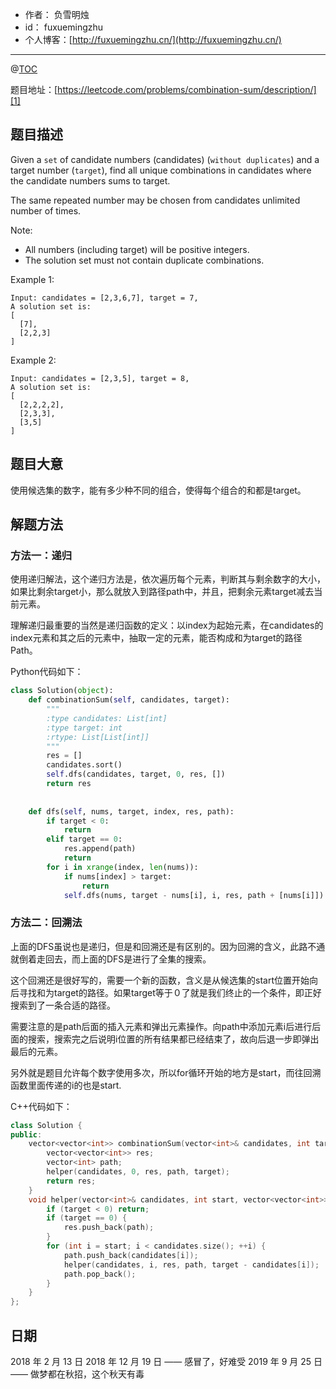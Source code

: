 - 作者：    负雪明烛
- id：      fuxuemingzhu
- 个人博客：[http://fuxuemingzhu.cn/](http://fuxuemingzhu.cn/)


---
@[TOC](目录)


题目地址：[https://leetcode.com/problems/combination-sum/description/][1]


## 题目描述


Given a ``set`` of candidate numbers (candidates) (``without duplicates``) and a target number (``target``), find all unique combinations in candidates where the candidate numbers sums to target.

The same repeated number may be chosen from candidates unlimited number of times.

Note:

- All numbers (including target) will be positive integers.
- The solution set must not contain duplicate combinations.

Example 1:

	Input: candidates = [2,3,6,7], target = 7,
	A solution set is:
	[
	  [7],
	  [2,2,3]
	]

Example 2:

	Input: candidates = [2,3,5], target = 8,
	A solution set is:
	[
	  [2,2,2,2],
	  [2,3,3],
	  [3,5]
	]

## 题目大意

使用候选集的数字，能有多少种不同的组合，使得每个组合的和都是target。

## 解题方法

### 方法一：递归

使用递归解法，这个递归方法是，依次遍历每个元素，判断其与剩余数字的大小，如果比剩余target小，那么就放入到路径path中，并且，把剩余元素target减去当前元素。

理解递归最重要的当然是递归函数的定义：以index为起始元素，在candidates的index元素和其之后的元素中，抽取一定的元素，能否构成和为target的路径Path。

Python代码如下：

```python
class Solution(object):
    def combinationSum(self, candidates, target):
        """
        :type candidates: List[int]
        :type target: int
        :rtype: List[List[int]]
        """
        res = []
        candidates.sort()
        self.dfs(candidates, target, 0, res, [])
        return res
    
    
    def dfs(self, nums, target, index, res, path):
        if target < 0:
            return
        elif target == 0:
            res.append(path)
            return
        for i in xrange(index, len(nums)):
            if nums[index] > target:
                return
            self.dfs(nums, target - nums[i], i, res, path + [nums[i]])
```

### 方法二：回溯法

上面的DFS虽说也是递归，但是和回溯还是有区别的。因为回溯的含义，此路不通就倒着走回去，而上面的DFS是进行了全集的搜索。

这个回溯还是很好写的，需要一个新的函数，含义是从候选集的start位置开始向后寻找和为target的路径。如果target等于０了就是我们终止的一个条件，即正好搜索到了一条合适的路径。

需要注意的是path后面的插入元素和弹出元素操作。向path中添加元素i后进行后面的搜索，搜索完之后说明i位置的所有结果都已经结束了，故向后退一步即弹出最后的元素。

另外就是题目允许每个数字使用多次，所以for循环开始的地方是start，而往回溯函数里面传递的i的也是start.

C++代码如下：

```cpp
class Solution {
public:
    vector<vector<int>> combinationSum(vector<int>& candidates, int target) {
        vector<vector<int>> res;
        vector<int> path;
        helper(candidates, 0, res, path, target);
        return res;
    }
    void helper(vector<int>& candidates, int start, vector<vector<int>>& res, vector<int>& path, int target) {
        if (target < 0) return; 
        if (target == 0) {
            res.push_back(path);
        }
        for (int i = start; i < candidates.size(); ++i) {
            path.push_back(candidates[i]);
            helper(candidates, i, res, path, target - candidates[i]);
            path.pop_back();
        }
    }
};
```

## 日期

2018 年 2 月 13 日 
2018 年 12 月 19 日 —— 感冒了，好难受
2019 年 9 月 25 日 —— 做梦都在秋招，这个秋天有毒
